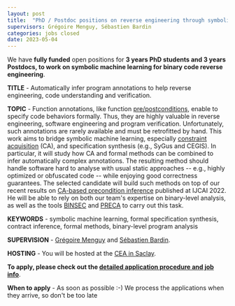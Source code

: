 ```yaml
---
layout: post
title:  "PhD / Postdoc positions on reverse engineering through symbolic machine learning"
supervisors: Grégoire Menguy, Sébastien Bardin
categories: jobs closed
date: 2023-05-04
---
```

We have <strong>fully funded</strong> open positions for <strong>3 years PhD students and 3 years Postdocs, to work on symbolic machine learning for binary code reverse engineering</strong>.

<strong>TITLE</strong> - Automatically infer program annotations to help reverse engineering, code understanding and verification.

<strong>TOPIC</strong> - Function annotations, like function [pre/postconditions][HOARE], enable to specify code behaviors formally. Thus, they are highly valuable in reverse engineering, software engineering and program verification. Unfortunately, such annotations are rarely available and must be retrofitted by hand.
This work aims to bridge symbolic machine learning, especially [constraint acquisition][CA] (CA), and specification synthesis (e.g., SyGus and CEGIS). In particular, it will study how CA and formal methods can be combined to infer automatically complex annotations. The resulting method should handle software hard to analyse with usual static approaches -- e.g., highly optimized or obfuscated code --  while enjoying good correctness guarantees. The selected candidate will build such methods on top of our recent results on [CA-based precondition inference][IJCAI2022] published at IJCAI 2022. He will be able to rely on both our team's expertise on binary-level analysis, as well as the tools [BINSEC][website] and [PRECA][IJCAI2022] to carry out this task.

<strong>KEYWORDS</strong> - symbolic machine learning, formal specification synthesis, contract inference, formal methods, binary-level program analysis

<strong>SUPERVISION</strong> - [Grégoire Menguy][menguy] and [Sébastien Bardin][bardin].

<strong>HOSTING</strong> - You will be hosted at the [CEA in Saclay][nano].

<strong>To apply, please check out the [detailed application procedure and job info][procedure]</strong>.

<strong>When to apply</strong> - As soon as possible :-) We process the applications when they arrive, so don't be too late

[procedure]: https://binsec.github.io/jobs#practical-details-about-the-hiring-procedure-and-the-positions
[HOARE]: https://dl.acm.org/doi/abs/10.1145/363235.363259
[CA]: https://www.sciencedirect.com/science/article/pii/S0004370215001162
[IJCAI2022]: /nutshells/ijcai-22.html

[bardin]: http://sebastien.bardin.free.fr/
[menguy]: https://gregoiremenguy.github.io/
[team]: https://binsec.github.io/#people
[nano]: https://goo.gl/maps/Swn77dLqrKQki7zt9
[publications]: https://binsec.github.io/publications
[walloffame]: https://binsec.github.io/achievements
[website]: https://binsec.github.io
[scienceaccueil]: https://www.science-accueil.org/en/
[ciup]: https://www.ciup.fr/en/
